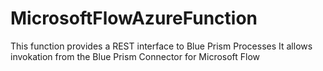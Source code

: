 # MicrosoftFlowAzureFunction

This function provides a REST interface to Blue Prism Processes 
It allows invokation from the Blue Prism Connector for Microsoft Flow
